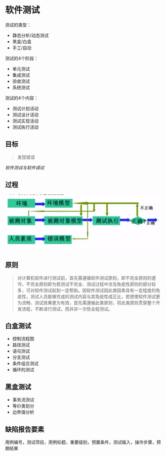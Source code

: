 # 软件测试

测试的类型：

- 静态分析/动态测试
- 黑盒/白盒
- 手工/自动

测试的4个阶段：

- 单元测试
- 集成测试
- 验收测试
- 系统测试

测试的4个内容：

- 测试计划活动
- 测试设计活动
- 测试实现活动
- 测试执行活动

## 目标

> 发现错误

*软件测试与软件调试*

## 过程

![批注 2019-07-26 084959](/assets/批注%202019-07-26%20084959.png)

## 原则

>对计算机软件进行测试前，首先需遵循软件测试原则，即不完全原则的遵守。不完全原则即为若测试不完全、测试过程中涉及免疫性原则的部分较多，可对软件测试起到一定帮助。因软件测试因此类因素具有一定程度的免疫性，测试人员能够完成的测试内容与其免疫性成正比，若想使软件测试更为流畅、测试效果更为有效，首先需遵循此类原则，将此类原则贯穿整个开发流程，不断进行测试，而并非一次性全程测试。

## 白盒测试

- 控制流程图
- 路径测试
- 语句测试
- 分支测试
- 条件组合测试
- 循环的测试

## 黑盒测试

- 事务流测试
- 等价类划分
- 边界值分析

## 缺陷报告要素

用例编号，测试项目，用例标题，重要级别，预置条件，测试输入，操作步骤，预期结果
